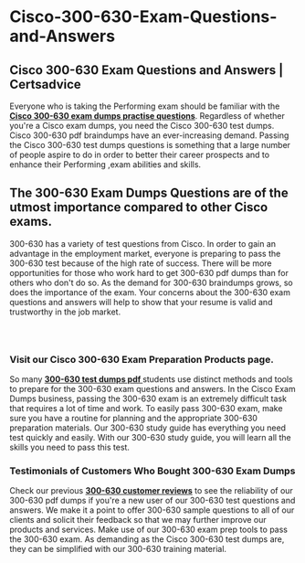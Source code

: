 # Cisco-300-630-Exam-Questions-and-Answers
<h2><strong>Cisco 300-630 Exam Questions and Answers | Certsadvice</strong></h2> <p>Everyone who is taking the Performing exam should be familiar with the <a href="http://www.certsadvice.com/cisco/300-630-practice-questions"><strong>Cisco 300-630 exam dumps practise questions</strong></a>. Regardless of whether you&#39;re a Cisco exam dumps, you need the Cisco 300-630 test dumps. Cisco 300-630 pdf braindumps have an ever-increasing demand. Passing the Cisco 300-630 test dumps questions is something that a large number of people aspire to do in order to better their career prospects and to enhance their Performing ,exam abilities and skills.</p> <h2><strong>The 300-630 Exam Dumps Questions are of the utmost importance compared to other Cisco exams.</strong></h2> <p>300-630 has a variety of test questions from Cisco. In order to gain an advantage in the employment market, everyone is preparing to pass the 300-630 test because of the high rate of success. There will be more opportunities for those who work hard to get 300-630 pdf dumps than for others who don&#39;t do so. As the demand for 300-630 braindumps grows, so does the importance of the exam. Your concerns about the 300-630 exam questions and answers will help to show that your resume is valid and trustworthy in the job market.</p> <p><a href="http://www.certsadvice.com/cisco/300-630-practice-questions" style="display: block; padding: 1em 0; text-align: center; "><img alt="" src="https://1.bp.blogspot.com/-RUOr8Wn-CRk/YUYAxC8kcHI/AAAAAAAAAnw/F7BbdI3tw8QDj5z8iX0vQAioQzKiUxduwCLcBGAsYHQ/s0/unnamed.jpg" /></a></p> <h3><strong>Visit our Cisco 300-630 Exam Preparation Products page.</strong></h3> <p>So many <a href="http://www.certsadvice.com/cisco/300-630-practice-questions"><strong>300-630 test dumps pdf </strong></a>students use distinct methods and tools to prepare for the 300-630 exam questions and answers. In the Cisco Exam Dumps business, passing the 300-630 exam is an extremely difficult task that requires a lot of time and work. To easily pass 300-630 exam, make sure you have a routine for planning and the appropriate 300-630 preparation materials. Our 300-630 study guide has everything you need test quickly and easily. With our 300-630 study guide, you will learn all the skills you need to pass this test.</p> <h3><strong>Testimonials of Customers Who Bought 300-630 Exam Dumps</strong></h3> <p>Check our previous <a href="http://www.certsadvice.com/cisco/300-630-practice-questions"><strong>300-630 customer reviews</strong></a> to see the reliability of our 300-630 pdf dumps if you&#39;re a new user of our 300-630 test questions and answers. We make it a point to offer 300-630 sample questions to all of our clients and solicit their feedback so that we may further improve our products and services. Make use of our 300-630 exam prep tools to pass the 300-630 exam. As demanding as the Cisco 300-630 test dumps are, they can be simplified with our 300-630 training material.</p>
